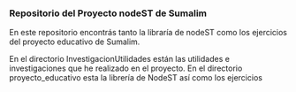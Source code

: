 ### Repositorio del Proyecto nodeST de Sumalim

En este repositorio encontrás tanto la libraría de nodeST como los ejercicios del proyecto educativo de Sumalim.

En el directorio InvestigacionUtilidades están las utilidades e investigaciones que he realizado en el proyecto.
En el directorio proyecto_educativo esta la librería de NodeST así como los ejercicios
